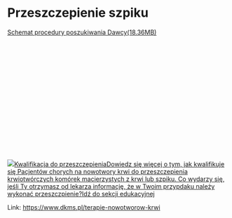 # Przeszczepienie szpiku

[Schemat procedury poszukiwania Dawcy(18\.36MB)](https://assets-eu-01.kc-usercontent.com:443/bed48093-082e-0109-4b5f-7bdadab5eedd/88e50c8d-846e-442d-889b-a91e73efa126/procedura_poszukiwania_dawcy_plik_produkcyjny.pdf)
[![](data:image/svg+xml;charset=utf-8,%3Csvg%20height='450'%20width='800'%20xmlns='http://www.w3.org/2000/svg'%20version='1.1'%3E%3C/svg%3E)![]()![](https://assets-eu-01.kc-usercontent.com:443/bed48093-082e-0109-4b5f-7bdadab5eedd/2c7f52c5-f2d1-4b40-9a67-bfe44b977c47/Dawczyni%20i%20biorczyni%20%28z%20ty%C5%82u%29.JPG?w=800&h=450&auto=format&lossless=true&fit=cover)Kwalifikacja do przeszczepieniaDowiedz się więcej o tym, jak kwalifikuje się Pacjentów chorych na nowotwory krwi do przeszczepienia krwiotwórczych komórek macierzystych z krwi lub szpiku. Co wydarzy się, jeśli Ty otrzymasz od lekarza informację, że w Twoim przypdaku należy wykonać przeszczpienie?](/dawka-wiedzy/o-nowotworach-krwi/procedura-transplantacji-komorek-macierzystych "Zasady kwalifikacji do transplantacji krwi i pobrania komórek krwiotwórczych")[Idź do sekcji edukacyjnej](/dawka-wiedzy/o-nowotworach-krwi/procedura-transplantacji-komorek-macierzystych "Zasady kwalifikacji do transplantacji krwi i pobrania komórek krwiotwórczych")

Link: https://www.dkms.pl/terapie-nowotworow-krwi

